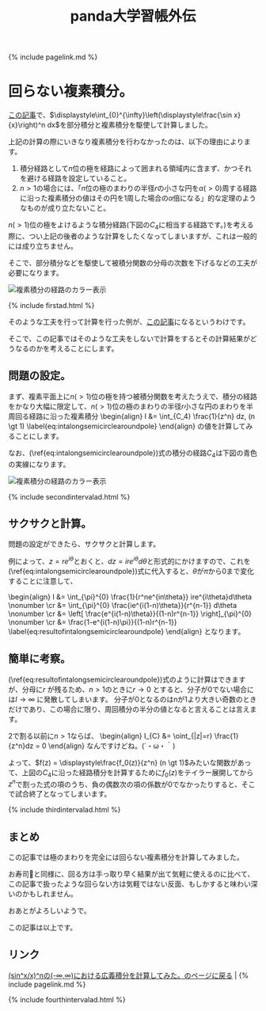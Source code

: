 ﻿---
title: panda大学習帳外伝
description: 回らない複素積分。
mathjax: true
encoding: UTF-8
---
{% include pagelink.md %}

# 回らない複素積分。
[この記事](https://pandanote.info/?p=4431)で、$\displaystyle\int_{0}^{\infty}\left(\displaystyle\frac{\sin x}{x}\right)^n dx$を部分積分と複素積分を駆使して計算しました。

上記の計算の際にいきなり複素積分を行わなかったのは、以下の理由によります。

1. 積分経路として$n$位の極を経路によって囲まれる領域内に含まず、かつそれを避ける経路を設定していること。
1. $n \gt 1$の場合には、「$n$位の極のまわりの半径$r$の小さな円を$\alpha(\gt 0)$周する経路に沿った複素積分の値はその円を1周した場合の$\alpha$倍になる」的な定理のようなものが成り立たないこと。

$n(\gt 1)$位の極をよけるような積分経路(下図の$C_4$に相当する経路です。)を考える際に、つい上記の後者のような計算をしたくなってしまいますが、これは一般的には成り立ちません。

そこで、部分積分などを駆使して被積分関数の分母の次数を下げるなどの工夫が必要になります。

![複素積分の経路のカラー表示]({{site.baseurl}}/img/complex_integral_route_with_multi_colors.png)

{% include firstad.html %}

そのような工夫を行って計算を行った例が、[この記事](https://pandanote.info/?p=4431)になるというわけです。

そこで、この記事ではそのような工夫をしないで計算をするとその計算結果がどうなるのかを考えることにします。

## 問題の設定。
まず、複素平面上に$n(\gt 1)$位の極を持つ被積分関数を考えたうえで、積分の経路をかなり大幅に限定して、$n(\gt 1)$位の極のまわりの半径$r$小さな円のまわりを半周回る経路に沿った複素積分
\begin{align}
I &= \int_{C_4} \frac{1}{z^n} dz\, (n \gt 1) \label{eq:intalongsemicirclearoundpole}
\end{align}
の値を計算してみることにします。

なお、(\ref{eq:intalongsemicirclearoundpole})式の積分の経路$C_4$は下図の青色の実線になります。

![複素積分の経路のカラー表示]({{site.baseurl}}/img/complex_integral_route_with_multi_colors_scene2.png)

{% include secondintervalad.html %}

## サクサクと計算。
問題の設定ができたら、サクサクと計算します。

例によって、$z = re^{i\theta}$とおくと、$dz = ire^{i\theta}d\theta$と形式的にかけますので、これを(\ref{eq:intalongsemicirclearoundpole})式に代入すると、$\theta$が$\pi$から$0$まで変化することに注意して、

\begin{align}
I &= \int_{\pi}^{0} \frac{1}{r^ne^{in\theta}} ire^{i\theta}d\theta \nonumber \cr
&= \int_{\pi}^{0} \frac{ie^{i(1-n)\theta}}{r^{n-1}} d\theta \nonumber \cr
&= \left[ \frac{e^{i(1-n)\theta}}{(1-n)r^{n-1}} \right]_{\pi}^{0} \nonumber \cr
&= \frac{1-e^{i(1-n)\pi}}{(1-n)r^{n-1}} \label{eq:resultofintalongsemicirclearoundpole}
\end{align}
となります。

## 簡単に考察。

(\ref{eq:resultofintalongsemicirclearoundpole})式のように計算はできますが、分母に$r$ が残るため、$n \gt 1$のときに$r \to 0$ とすると、分子が0でない場合には$I \to \infty$ に発散してしまいます。
分子が0となるのはnが1より大きい奇数のときだけであり、この場合に限り、周回積分の半分の値となると言えることは言えます。

2で割る以前に$n \gt 1$ならば、
\begin{align}
I_{C} &= \oint_{|z|=r} \frac{1}{z^n}dz = 0
\end{align}
なんですけどね。(´・ω・｀)

よって、$f(z) = \displaystyle\frac{f_0(z)}{z^n} (n \gt 1)$みたいな関数があって、上図の$C_4$に沿った経路積分を計算するために$f_0(z)$をテイラー展開してから$z^n$で割った式の項のうち、負の偶数次の項の係数が0でなかったりすると、そこで試合終了となってしまいます。

{% include thirdintervalad.html %}

## まとめ
この記事では極のまわりを完全には回らない複素積分を計算してみました。

お寿司🍣と同様に、回る方は手っ取り早く結果が出て気軽に使えるのに比べて、この記事で扱ったような回らない方は気軽ではない反面、もしかすると味わい深いのかもしれません。

おあとがよろしいようで。

この記事は以上です。

## リンク
[(sin^x/x)^nの(-∞,∞)における広義積分を計算してみた。のページに戻る](https://pandanote.info/?p=4431) \| {% include pagelink.md %}

{% include fourthintervalad.html %}
